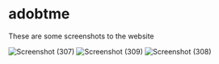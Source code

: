 # adobtme
These are some screenshots to the website 

![Screenshot (307)](https://user-images.githubusercontent.com/93924575/181312925-c73eddde-82ee-4c52-abb7-6a30a7be3455.png)
![Screenshot (309)](https://user-images.githubusercontent.com/93924575/181311628-fdb97053-21bd-4525-b308-950d8d599fe4.png)
![Screenshot (308)](https://user-images.githubusercontent.com/93924575/181312940-12e8a29a-c641-4d5e-89e4-3c43aa83e92c.png)

